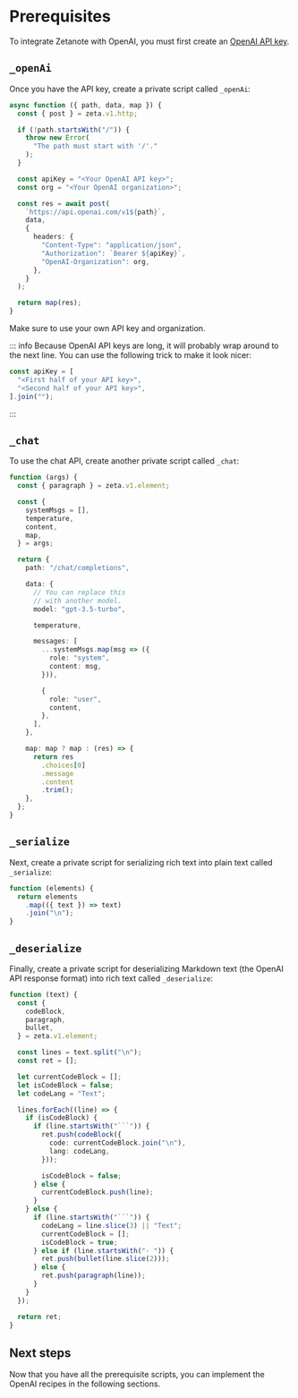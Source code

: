 # Prerequisites

To integrate Zetanote with OpenAI, you must first create an [OpenAI API key](https://platform.openai.com/docs/quickstart/account-setup).

## `_openAi`

Once you have the API key, create a private script called `_openAi`:

```TypeScript
async function ({ path, data, map }) {
  const { post } = zeta.v1.http;

  if (!path.startsWith("/")) {
    throw new Error(
      "The path must start with '/'."
    );
  }

  const apiKey = "<Your OpenAI API key>";
  const org = "<Your OpenAI organization>";

  const res = await post(
    `https://api.openai.com/v1${path}`,
    data,
    {
      headers: {
        "Content-Type": "application/json",
        "Authorization": `Bearer ${apiKey}`,
        "OpenAI-Organization": org,
      },
    }
  );

  return map(res);
}
```

Make sure to use your own API key and organization.

::: info
Because OpenAI API keys are long, it will probably wrap around to the next line. You can use the following trick to make it look nicer:
```TypeScript
const apiKey = [
  "<First half of your API key>",
  "<Second half of your API key>",
].join("");
```
:::

## `_chat`

To use the chat API, create another private script called `_chat`:

```TypeScript
function (args) {
  const { paragraph } = zeta.v1.element;

  const {
    systemMsgs = [],
    temperature,
    content,
    map,
  } = args;

  return {
    path: "/chat/completions",

    data: {
      // You can replace this
      // with another model.
      model: "gpt-3.5-turbo",

      temperature,

      messages: [
        ...systemMsgs.map(msg => ({
          role: "system",
          content: msg,
        })),

        {
          role: "user",
          content,
        },
      ],
    },

    map: map ? map : (res) => {
      return res
        .choices[0]
        .message
        .content
        .trim();
    },
  };
}
```

## `_serialize`

Next, create a private script for serializing rich text into plain text called `_serialize`:

```TypeScript
function (elements) {
  return elements
    .map(({ text }) => text)
    .join("\n");
}
```

## `_deserialize`

Finally, create a private script for deserializing Markdown text (the OpenAI API response format) into rich text called `_deserialize`:

```TypeScript
function (text) {
  const {
    codeBlock,
    paragraph,
    bullet,
  } = zeta.v1.element;

  const lines = text.split("\n");
  const ret = [];

  let currentCodeBlock = [];
  let isCodeBlock = false;
  let codeLang = "Text";

  lines.forEach((line) => {
    if (isCodeBlock) {
      if (line.startsWith("```")) {
        ret.push(codeBlock({
          code: currentCodeBlock.join("\n"),
          lang: codeLang,
        }));

        isCodeBlock = false;
      } else {
        currentCodeBlock.push(line);
      }
    } else {
      if (line.startsWith("```")) {
        codeLang = line.slice(3) || "Text";
        currentCodeBlock = [];
        isCodeBlock = true;
      } else if (line.startsWith("- ")) {
        ret.push(bullet(line.slice(2)));
      } else {
        ret.push(paragraph(line));
      }
    }
  });

  return ret;
}
```

## Next steps

Now that you have all the prerequisite scripts, you can implement the OpenAI recipes in the following sections.
